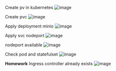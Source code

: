 Create pv in kubernetes
![image](https://user-images.githubusercontent.com/67266752/155038981-7485cfc0-df6e-4dc5-9c39-458e19c8b71d.png)

Create pvc
![image](https://user-images.githubusercontent.com/67266752/155039170-3f87ccb4-849f-4114-85cb-4c9e730c0276.png)

Apply deployment minio
![image](https://user-images.githubusercontent.com/67266752/155039418-42323b3d-fe3c-48c1-9c2c-afd3c34220fa.png)

Apply svc nodeport
![image](https://user-images.githubusercontent.com/67266752/155629810-6f2a6fb2-c356-4f7b-ac40-aa6a76d50f4c.png)

nodeport available
![image](https://user-images.githubusercontent.com/67266752/155629990-34c85dbc-7a60-4bb5-b4fa-142ffdab8ac3.png)

Check pod and statefulset
![image](https://user-images.githubusercontent.com/67266752/155630185-7b4f5c60-2a9d-4c42-8681-82c403c443b9.png)

**Homework**
Ingress controller already exists
![image](https://user-images.githubusercontent.com/67266752/155630422-98175e73-413f-4c45-b8c6-61cb27d68583.png)


